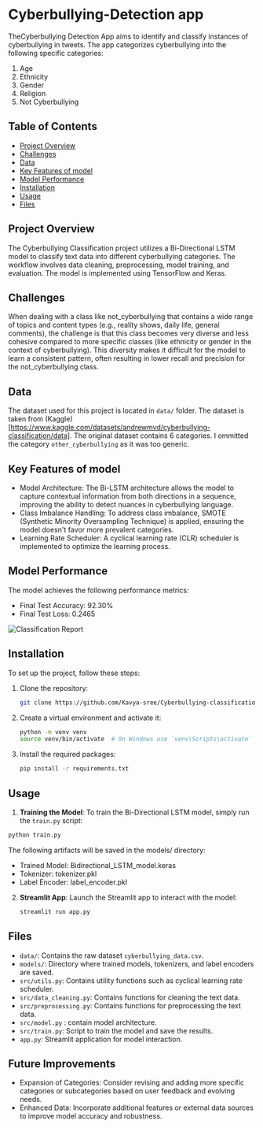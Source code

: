 # Cyberbullying-Detection app

TheCyberbullying Detection App aims to identify and classify instances of cyberbullying in tweets. The app categorizes cyberbullying into the following specific categories:
1. Age
2. Ethnicity
3. Gender
4. Religion
5. Not Cyberbullying

## Table of Contents
- [Project Overview](#project-overview)
- [Challenges](#challenges)
- [Data](#data)
- [Key Features of model](#key-features-of-model)
- [Model Performance](#model-Performance)
- [Installation](#installation)
- [Usage](#usage)
- [Files](#files)

## Project Overview

The Cyberbullying Classification project utilizes a Bi-Directional LSTM model to classify text data into different cyberbullying categories. The workflow involves data cleaning, preprocessing, model training, and evaluation. The model is implemented using TensorFlow and Keras.

## Challenges

When dealing with a class like not_cyberbullying that contains a wide range of topics and content types (e.g., reality shows, daily life, general comments), the challenge is that this class becomes very diverse and less cohesive compared to more specific classes (like ethnicity or gender in the context of cyberbullying). This diversity makes it difficult for the model to learn a consistent pattern, often resulting in lower recall and precision for the not_cyberbullying class.

## Data

The dataset used for this project is located in `data/` folder. The dataset is taken from (Kaggle)[https://www.kaggle.com/datasets/andrewmvd/cyberbullying-classification/data].
The original dataset contains 6 categories. I ommitted the category `other_cyberbullying` as it was too generic.

## Key Features of model

- Model Architecture: The Bi-LSTM architecture allows the model to capture contextual information from both directions in a sequence, improving the ability to detect nuances in cyberbullying language.
- Class Imbalance Handling: To address class imbalance, SMOTE (Synthetic Minority Oversampling Technique) is applied, ensuring the model doesn't favor more prevalent categories.
- Learning Rate Scheduler: A cyclical learning rate (CLR) scheduler is implemented to optimize the learning process.

## Model Performance

The model achieves the following performance metrics:

- Final Test Accuracy: 92.30%
- Final Test Loss: 0.2465

![Classification Report](images/classification_report.png)


## Installation

To set up the project, follow these steps:

1. Clone the repository:

    ```bash
    git clone https://github.com/Kavya-sree/Cyberbullying-classification.git
    ```

2. Create a virtual environment and activate it:

    ```bash
    python -m venv venv
    source venv/bin/activate  # On Windows use `venv\Scripts\activate`
    ```

4. Install the required packages:

    ```bash
    pip install -r requirements.txt
    ```

## Usage

1. **Training the Model**: To train the Bi-Directional LSTM model, simply run the `train.py` script:

```bash
python train.py
```
The following artifacts will be saved in the models/ directory:

- Trained Model: Bidirectional_LSTM_model.keras
- Tokenizer: tokenizer.pkl
- Label Encoder: label_encoder.pkl

2. **Streamlit App**: Launch the Streamlit app to interact with the model:

    ```bash
    streamlit run app.py
    ```

## Files

- `data/`: Contains the raw dataset `cyberbullying_data.csv`.
- `models/`: Directory where trained models, tokenizers, and label encoders are saved.
- `src/utils.py`: Contains utility functions such as cyclical learning rate scheduler.
- `src/data_cleaning.py`: Contains functions for cleaning the text data.
- `src/preprocessing.py`: Contains functions for preprocessing the text data.
- `src/model.py` : contain model architecture.
- `src/train.py`: Script to train the model and save the results.
- `app.py`: Streamlit application for model interaction.


## Future Improvements
* Expansion of Categories: Consider revising and adding more specific categories or subcategories based on user feedback and evolving needs.
* Enhanced Data: Incorporate additional features or external data sources to improve model accuracy and robustness.

